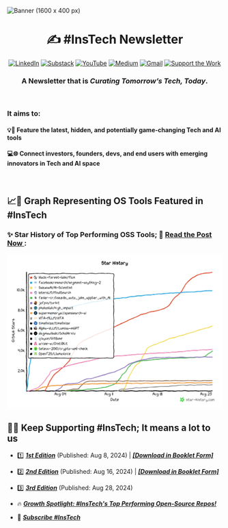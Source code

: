 <!--![](./21.08.2024_22.24.21_REC.png)
![Buy Me a Coffee #InsTech (1600 x 400 px) (1)](https://github.com/user-attachments/assets/5be50ecd-0f2e-4df2-98e5-73c43d7dc3f4)
-->
![Banner (1600 x 400 px)](https://github.com/user-attachments/assets/5be50ecd-0f2e-4df2-98e5-73c43d7dc3f4)


<div align="center">

# ✍️ **#InsTech Newsletter**

[![LinkedIn](https://img.shields.io/badge/LinkedIn-0077B5?style=for-the-badge&logo=linkedin&logoColor=white)](https://bit.ly/44p8hmZ)
[![Substack](https://img.shields.io/badge/Substack-%23006f5c.svg?style=for-the-badge&logo=substack&logoColor=FF6719)](https://substack.com/@instech)
[![YouTube](https://img.shields.io/badge/YouTube-FF0000?style=for-the-badge&logo=youtube&logoColor=white)](https://bit.ly/ibtd)
[![Medium](https://img.shields.io/badge/Medium-12100E?style=for-the-badge&logo=medium&logoColor=white)](https://medium.com/@wallikhan76)
[![Gmail](https://img.shields.io/badge/Gmail-D14836?style=for-the-badge&logo=gmail&logoColor=white)](mailto:wallikhan76@gmail.com)
[![Support the Work](https://img.shields.io/badge/Buy_Me_A_Coffee-FFDD00?style=for-the-badge&logo=buy-me-a-coffee&logoColor=black)](https://buymeacoffee.com/viralrh)

### A Newsletter that is ***Curating Tomorrow’s Tech, Today***. 
</div>

<br />

### It aims to:
#### 💡🥷 Feature the latest, hidden, and potentially game-changing Tech and AI tools
#### 💻🌐 Connect investors, founders, devs, and end users with emerging innovators in Tech and AI space

<br />

## 📈🐙 Graph Representing OS Tools Featured in #InsTech

### ✨ Star History of Top Performing OSS Tools; 📖 [Read the Post Now ](https://www.linkedin.com/feed/update/urn:li:activity:7234518867576856576/):

<div align="center">
<img src="./star-history-2024825.png" alt="drawing" style="width:800px;"/>
</div>

## 🔔🔁 Keep Supporting #InsTech; It means a lot to us

- 1️⃣ ***[1st Edition](https://bit.ly/4dARuR6)*** (Published: Aug 8, 2024) | ***[[Download in Booklet Form]](https://www.linkedin.com/feed/update/urn:li:activity:7227732255039713280/)***

- 2️⃣ ***[2nd Edition](https://www.linkedin.com/feed/update/urn:li:ugcPost:7229952731224920064/)*** (Published: Aug 16, 2024) | ***[[Download in Booklet Form]](https://www.linkedin.com/feed/update/urn:li:activity:7231611479899176960/)***
- 3️⃣ ***[3rd Edition](https://www.linkedin.com/feed/update/urn:li:ugcPost:7234610728744214533/)*** (Published: Aug 28, 2024)
- 🔥 _**[Growth Spotlight: #InsTech's Top Performing Open-Source Repos!](https://www.linkedin.com/feed/update/urn:li:activity:7234518867576856576/)**_

- 🔔 _**[Subscribe  #InsTech](https://bit.ly/InsTechSub)**_
